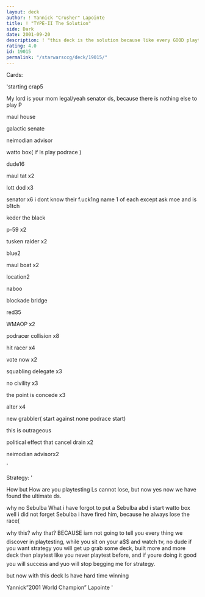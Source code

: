 ```yaml
---
layout: deck
author: ! Yannick "Crusher" Lapointe
title: ! "TYPE-II The Solution"
side: Dark
date: 2001-09-20
description: ! "this deck is the solution because like every GOOD playtester know LS always win in type2"
rating: 4.0
id: 19015
permalink: "/starwarsccg/deck/19015/"
---
```

Cards: 

'starting crap5

My lord is your mom legal/yeah senator ds, because there is nothing else to play P

maul house

galactic senate

neimodian advisor

watto box( if ls play podrace )


dude16

maul tat x2

lott dod x3

senator x6 i dont know their f.uck1ng name 1 of each except ask moe and is b1tch

keder the black

p-59 x2

tusken raider x2


blue2

maul boat x2


location2

naboo

blockade bridge


red35

WMAOP x2

podracer collision x8

hit racer x4

vote now x2

squabling delegate x3

no civility x3

the point is concede x3

alter x4

new grabbler( start against none podrace start)

this is outrageous

political effect that cancel drain x2

neimodian advisorx2


'

Strategy: '

How but How are you playtesting Ls cannot lose, but now yes now we have found the ultimate ds.


why no Sebulba What i  have forgot to put a Sebulba abd i start watto box well i did not forget Sebulba i have fired him, because he always lose the race(


why this? why that? BECAUSE iam not going to tell you every thing we discover in playtesting, while you sit on your a$$ and watch tv, no dude if you want strategy you will get up grab some deck, built more and more deck then playtest like you never playtest before, and if youre doing it good you will success and yuo will stop begging me for strategy.


but now with this deck ls have hard time winning 

Yannick”2001 World Champion” Lapointe '
